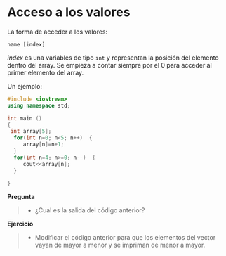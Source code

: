 # Acceso a los valores
La forma de acceder a los valores:
```
name [index]
```
*index*  es una variables de tipo `int` y representan la posición del elemento dentro del array. Se empieza a contar siempre por el 0 para acceder al primer elemento del array.

Un ejemplo:

```cpp
#include <iostream>
using namespace std;

int main ()
{
 int array[5];
  for(int n=0; n<5; n++)  {
     array[n]=n+1;
  }
  for(int n=4; n>=0; n--)  {
     cout<<array[n];
  }

}
```
**Pregunta**
>- ¿Cual es la salida del código anterior?

**Ejercicio**
>- Modificar el código anterior para que los elementos del vector vayan de mayor a menor y se impriman de menor a mayor.
